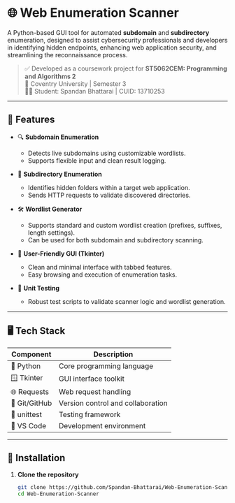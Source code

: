 # 🌐 Web Enumeration Scanner

A Python-based GUI tool for automated **subdomain** and **subdirectory** enumeration, designed to assist cybersecurity professionals and developers in identifying hidden endpoints, enhancing web application security, and streamlining the reconnaissance process.

> ✅ Developed as a coursework project for **ST5062CEM: Programming and Algorithms 2**  
> 📍 Coventry University | Semester 3  
> 👨‍💻 Student: Spandan Bhattarai | CUID: 13710253

---

## 📌 Features

- 🔍 **Subdomain Enumeration**
  - Detects live subdomains using customizable wordlists.
  - Supports flexible input and clean result logging.

- 📂 **Subdirectory Enumeration**
  - Identifies hidden folders within a target web application.
  - Sends HTTP requests to validate discovered directories.

- 🛠️ **Wordlist Generator**
  - Supports standard and custom wordlist creation (prefixes, suffixes, length settings).
  - Can be used for both subdomain and subdirectory scanning.

- 🧠 **User-Friendly GUI (Tkinter)**
  - Clean and minimal interface with tabbed features.
  - Easy browsing and execution of enumeration tasks.

- 🧪 **Unit Testing**
  - Robust test scripts to validate scanner logic and wordlist generation.

---

## 🖥️ Tech Stack

| Component          | Description                              |
|-------------------|------------------------------------------|
| 🐍 Python          | Core programming language                |
| 🪟 Tkinter         | GUI interface toolkit                    |
| 🌐 Requests        | Web request handling                     |
| 💾 Git/GitHub      | Version control and collaboration        |
| 🧪 unittest        | Testing framework                        |
| 🧰 VS Code         | Development environment                  |

---

## 🚀 Installation

1. **Clone the repository**  
   ```bash
   git clone https://github.com/Spandan-Bhattarai/Web-Enumeration-Scanner
   cd Web-Enumeration-Scanner
